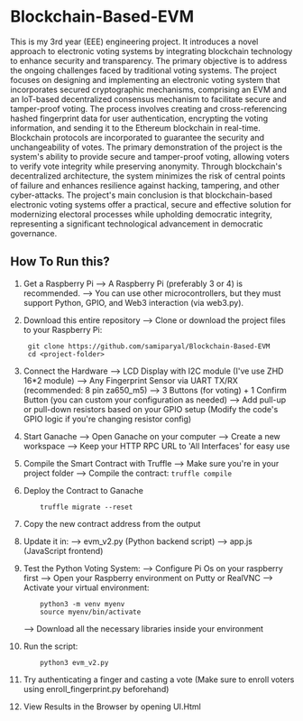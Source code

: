 # Blockchain-Based-EVM
This is my 3rd year (EEE) engineering project. It introduces a novel approach to electronic voting systems by integrating blockchain technology to enhance security and transparency. The primary objective is to address the ongoing challenges faced by traditional voting systems. The project focuses on designing and implementing an electronic voting system that incorporates secured cryptographic mechanisms, comprising an EVM and an IoT-based decentralized consensus mechanism to facilitate secure and tamper-proof voting. The process involves creating and cross-referencing hashed fingerprint data for user authentication, encrypting the voting information, and sending it to the Ethereum blockchain in real-time. Blockchain protocols are incorporated to guarantee the security and unchangeability of votes. The primary demonstration of the project is the system's ability to provide secure and tamper-proof voting, allowing voters to verify vote integrity while preserving anonymity. Through blockchain's decentralized architecture, the system minimizes the risk of central points of failure and enhances resilience against hacking, tampering, and other cyber-attacks. The project's main conclusion is that blockchain-based electronic voting systems offer a practical, secure and effective solution for modernizing electoral processes while upholding democratic integrity, representing a significant technological advancement in democratic governance.  

## How To Run this?
1. Get a Raspberry Pi
    --> A Raspberry Pi (preferably 3 or 4) is recommended.
    --> You can use other microcontrollers, but they must support Python, GPIO, and Web3 interaction (via web3.py).

3. Download this entire repository
    --> Clone or download the project files to your Raspberry Pi:
      ```
       git clone https://github.com/samiparyal/Blockchain-Based-EVM
       cd <project-folder>
      ```
4. Connect the Hardware
    --> LCD Display with I2C module (I've use ZHD 16*2 module)
    --> Any Fingerprint Sensor via UART TX/RX (recommended: 8 pin za650_m5)
    --> 3 Buttons (for voting) + 1 Confirm Button (you can custom your configuration as needed)
    --> Add pull-up or pull-down resistors based on your GPIO setup (Modify the code's GPIO logic if you're changing resistor config)

5. Start Ganache
    --> Open Ganache on your computer
    --> Create a new workspace
    --> Keep your HTTP RPC URL to 'All Interfaces' for easy use 

6. Compile the Smart Contract with Truffle
    --> Make sure you're in your project folder
    --> Compile the contract:
        ```
          truffle compile
       ```
   
8. Deploy the Contract to Ganache
      ```
          truffle migrate --reset
      ```
9. Copy the new contract address from the output
10. Update it in:
    --> evm_v2.py (Python backend script)
    --> app.js (JavaScript frontend)

11. Test the Python Voting System:
    --> Configure Pi Os on your raspberry first
    --> Open your Raspberry environment on Putty or RealVNC
    --> Activate your virtual environment:
    ```
        python3 -m venv myenv
        source myenv/bin/activate
    ```
    --> Download all the necessary libraries inside your environment
13. Run the script:
    ```
        python3 evm_v2.py
    ```
14. Try authenticating a finger and casting a vote (Make sure to enroll voters using enroll_fingerprint.py beforehand)
15. View Results in the Browser by opening UI.Html
